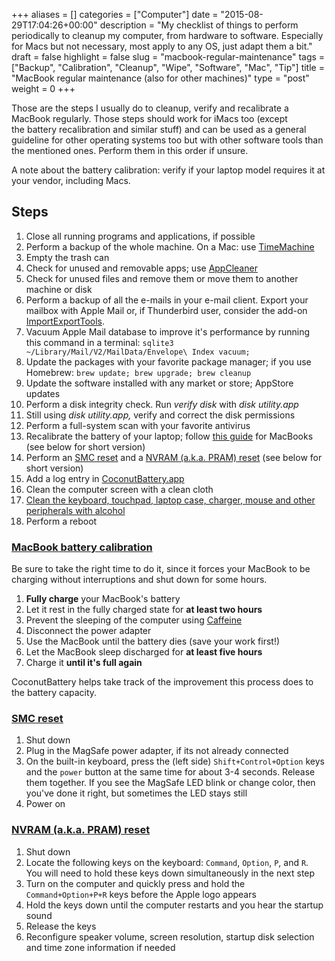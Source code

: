 +++
aliases      = []
categories   = ["Computer"]
date         = "2015-08-29T17:04:26+00:00"
description  = "My checklist of things to perform periodically to cleanup my computer, from hardware to software. Especially for Macs but not necessary, most apply to any OS, just adapt them a bit."
draft        = false
highlight    = false
slug         = "macbook-regular-maintenance"
tags         = ["Backup", "Calibration", "Cleanup", "Wipe", "Software", "Mac", "Tip"]
title        = "MacBook regular maintenance (also for other machines)"
type         = "post"
weight       = 0
+++


Those are the steps I usually do to cleanup, verify and recalibrate a MacBook
regularly. Those steps should work for iMacs too (except the battery
recalibration and similar stuff) and can be used as a general guideline for other
operating systems too but with other software tools than the mentioned
ones. Perform them in this order if unsure.

A note about the battery calibration: verify if your laptop model requires it at
your vendor, including Macs.


## Steps

1. Close all running programs and applications, if possible
1. Perform a backup of the whole machine. On a Mac: use [TimeMachine](https://support.apple.com/en-us/HT201250)
1. Empty the trash can
1. Check for unused and removable apps; use
   [AppCleaner](http://www.freemacsoft.net/appcleaner/)
1. Check for unused files and remove them or move them to another machine or
   disk
1. Perform a backup of all the e-mails in your e-mail client. Export
   your mailbox with Apple Mail or, if Thunderbird user, consider the add-on
   [ImportExportTools](https://addons.mozilla.org/en-US/thunderbird/addon/importexporttools/).
1. Vacuum Apple Mail database to improve it's performance by running this
   command in a terminal: `sqlite3 ~/Library/Mail/V2/MailData/Envelope\ Index
   vacuum;`
1. Update the packages with your favorite package manager; if you use Homebrew:
   `brew update; brew upgrade; brew cleanup`
1. Update the software installed with any market or store; AppStore updates
1. Perform a disk integrity check. Run _verify disk_ with _disk
    utility.app_
1. Still using _disk utility.app,_ verify and correct the disk permissions
1. Perform a full-system scan with your favorite antivirus
1. Recalibrate the battery of your laptop; follow
   [this guide](http://support.apple.com/kb/ht1490) for MacBooks (see below for
   short version)
1. Perform an [SMC reset](http://support.apple.com/kb/HT3964) and a
   [NVRAM (a.k.a. PRAM) reset](https://support.apple.com/kb/HT1379) (see below
   for short version)
1. Add a log entry in
    [CoconutBattery.app](http://www.coconut-flavour.com/coconutbattery/)
1. Clean the computer screen with a clean cloth
1. [Clean the keyboard, touchpad, laptop case, charger, mouse and other peripherals with alcohol](http://matjaz.it/your-phone-is-infected-not-only-computer-viruses-also-real-bacteria/)
1. Perform a reboot


### [MacBook battery calibration](http://support.apple.com/kb/ht1490)

Be sure to take the right time to do it, since it forces your MacBook to be
charging without interruptions and shut down for some hours.

1. **Fully charge** your MacBook's battery
1. Let it rest in the fully charged state for **at least two hours**
1. Prevent the sleeping of the computer using
   [Caffeine](https://itunes.apple.com/us/app/caffeine/id411246225)
1. Disconnect the power adapter
1. Use the MacBook until the battery dies (save your work first!)
1. Let the MacBook sleep discharged for **at least five hours**
1. Charge it **until it's full again**

CoconutBattery helps take track of the improvement this process does to the
battery capacity.


### [SMC reset](http://support.apple.com/kb/HT3964)
	
1. Shut down
1. Plug in the MagSafe power adapter, if its not already connected
1. On the built-in keyboard, press the (left side) `Shift+Control+Option` keys
   and the `power` button at the same time for about 3-4 seconds. Release them
   together. If you see the MagSafe LED blink or change color, then you've done
   it right, but sometimes the LED stays still
1. Power on


### [NVRAM (a.k.a. PRAM) reset](https://support.apple.com/kb/HT1379)
	
1. Shut down
1. Locate the following keys on the keyboard: `Command`, `Option`, `P`, and
   `R`. You will need to hold these keys down simultaneously in the next step
1. Turn on the computer and quickly press and hold the `Command+Option+P+R` keys
   before the Apple logo appears
1. Hold the keys down until the computer restarts and you hear the startup sound
1. Release the keys
1. Reconfigure speaker volume, screen resolution, startup disk selection and
   time zone information if needed

